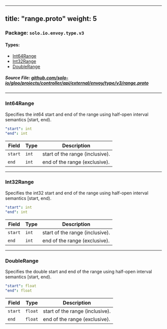 
---
title: "range.proto"
weight: 5
---

<!-- Code generated by solo-kit. DO NOT EDIT. -->


### Package: `solo.io.envoy.type.v3` 
#### Types:


- [Int64Range](#int64range)
- [Int32Range](#int32range)
- [DoubleRange](#doublerange)
  



##### Source File: [github.com/solo-io/gloo/projects/controller/api/external/envoy/type/v3/range.proto](https://github.com/solo-io/gloo/blob/main/projects/controller/api/external/envoy/type/v3/range.proto)





---
### Int64Range

 
Specifies the int64 start and end of the range using half-open interval semantics [start,
end).

```yaml
"start": int
"end": int

```

| Field | Type | Description |
| ----- | ---- | ----------- | 
| `start` | `int` | start of the range (inclusive). |
| `end` | `int` | end of the range (exclusive). |




---
### Int32Range

 
Specifies the int32 start and end of the range using half-open interval semantics [start,
end).

```yaml
"start": int
"end": int

```

| Field | Type | Description |
| ----- | ---- | ----------- | 
| `start` | `int` | start of the range (inclusive). |
| `end` | `int` | end of the range (exclusive). |




---
### DoubleRange

 
Specifies the double start and end of the range using half-open interval semantics [start,
end).

```yaml
"start": float
"end": float

```

| Field | Type | Description |
| ----- | ---- | ----------- | 
| `start` | `float` | start of the range (inclusive). |
| `end` | `float` | end of the range (exclusive). |





<!-- Start of HubSpot Embed Code -->
<script type="text/javascript" id="hs-script-loader" async defer src="//js.hs-scripts.com/5130874.js"></script>
<!-- End of HubSpot Embed Code -->
